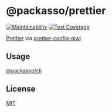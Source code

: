 # @packasso/prettier

[![Maintainability](https://api.codeclimate.com/v1/badges/aaced5b2261f8a59b7cd/maintainability)](https://codeclimate.com/github/qiwi/packasso/maintainability)
[![Test Coverage](https://api.codeclimate.com/v1/badges/aaced5b2261f8a59b7cd/test_coverage)](https://codeclimate.com/github/qiwi/packasso/test_coverage)

[Prettier](https://prettier.io/) via [prettier-config-qiwi](https://www.npmjs.com/package/prettier-config-qiwi)

## Usage

[@packasso/cli](https://www.npmjs.com/package/@packasso/cli)

## License

[MIT](./LICENSE)

